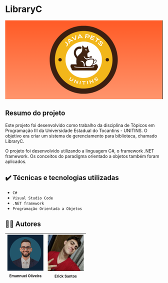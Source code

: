 # LibraryC

![Template LibraryC](https://github.com/emannuelop/JavaPets-eCommerce/blob/main/imagens/javapets.png)

## Resumo do projeto
Este projeto foi desenvolvido como trabalho da disciplina de Tópicos em Programação III da Universidade Estadual do Tocantins - UNITINS. O objetivo era criar um sistema de gerenciamento para biblioteca, chamado LibraryC.

O projeto foi desenvolvido utilizando a linguagem C#, o framework .NET framework. Os conceitos do paradigma orientado a objetos também foram aplicados.

## ✔️ Técnicas e tecnologias utilizadas

- ``C#``
- ``Visual Studio Code``
- ``.NET framework``
- ``Programação Orientada a Objetos``

## 👨‍💻 Autores

|<img src="imagens/emannuel.png" width=115><br><sub>Emannuel Oliveira</sub> | <img src="imagens/erick.jpg" width=115><br><sub>Erick Santos</sub> |
| :---: | :---: |
